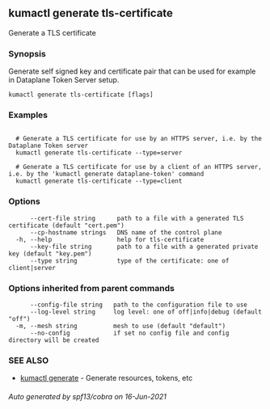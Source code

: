 ## kumactl generate tls-certificate

Generate a TLS certificate

### Synopsis

Generate self signed key and certificate pair that can be used for example in Dataplane Token Server setup.

```
kumactl generate tls-certificate [flags]
```

### Examples

```

  # Generate a TLS certificate for use by an HTTPS server, i.e. by the Dataplane Token server
  kumactl generate tls-certificate --type=server

  # Generate a TLS certificate for use by a client of an HTTPS server, i.e. by the 'kumactl generate dataplane-token' command
  kumactl generate tls-certificate --type=client
```

### Options

```
      --cert-file string      path to a file with a generated TLS certificate (default "cert.pem")
      --cp-hostname strings   DNS name of the control plane
  -h, --help                  help for tls-certificate
      --key-file string       path to a file with a generated private key (default "key.pem")
      --type string           type of the certificate: one of client|server
```

### Options inherited from parent commands

```
      --config-file string   path to the configuration file to use
      --log-level string     log level: one of off|info|debug (default "off")
  -m, --mesh string          mesh to use (default "default")
      --no-config            if set no config file and config directory will be created
```

### SEE ALSO

* [kumactl generate](kumactl_generate.md)	 - Generate resources, tokens, etc

###### Auto generated by spf13/cobra on 16-Jun-2021
